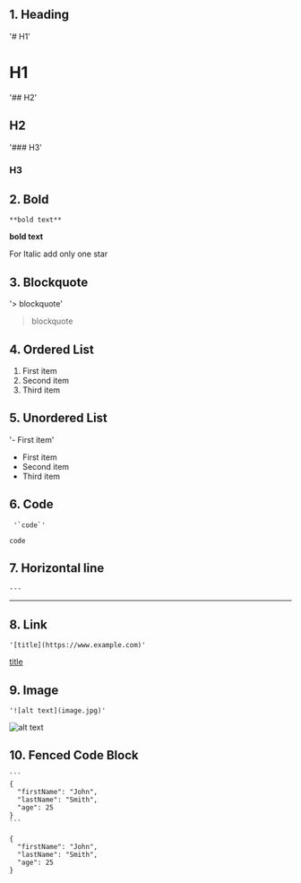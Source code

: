## 1. Heading

'# H1'
# H1    

'## H2'
## H2

'### H3'
### H3

## 2. Bold

    **bold text**

**bold text**

 For Italic add only one star

## 3. Blockquote
'> blockquote'
 > blockquote


## 4. Ordered List

1. First item
2. Second item
3. Third item

## 5. Unordered List

  '- First item'
- First item
- Second item
- Third item

## 6. Code
     '`code`'
`code`

## 7. Horizontal line
    ---
---


## 8. Link

    '[title](https://www.example.com)'
[title](https://www.example.com)


## 9. Image
    '![alt text](image.jpg)'
![alt text](image.jpg)


## 10. Fenced Code Block

    ```
    {
      "firstName": "John",
      "lastName": "Smith",
      "age": 25
    }
    ```

```
{
  "firstName": "John",
  "lastName": "Smith",
  "age": 25
}
```











